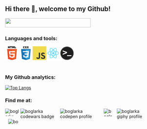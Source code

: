 ## Hi there 👋, welcome to my Github!


<img src="https://media.giphy.com/media/lT0HP0L3SQGHaPe4u0/giphy.gif" width="280px" height="30px"/>

<br/>

### Languages and tools:


[<img align="left" alt="html5" width="45px" src="https://raw.githubusercontent.com/github/explore/80688e429a7d4ef2fca1e82350fe8e3517d3494d/topics/html/html.png"/>][html]

[<img align="left" alt="css3" width="45px" src="https://raw.githubusercontent.com/github/explore/80688e429a7d4ef2fca1e82350fe8e3517d3494d/topics/css/css.png"/>][css]

[<img align="left" alt="javascript" width="45px" src="https://raw.githubusercontent.com/github/explore/80688e429a7d4ef2fca1e82350fe8e3517d3494d/topics/javascript/javascript.png"/>][js]

[<img align="left" alt="react" width="45px" src="https://raw.githubusercontent.com/github/explore/80688e429a7d4ef2fca1e82350fe8e3517d3494d/topics/react/react.png"/>][react]

<img align="left" alt="terminal" width="45px" src="https://raw.githubusercontent.com/github/explore/80688e429a7d4ef2fca1e82350fe8e3517d3494d/topics/terminal/terminal.png"/>


<br/> 
<br/>
<br/>
<br/>


### My Github analytics:

[![Top Langs](https://github-readme-stats.vercel.app/api/top-langs/?username=boglarkasebestyen)](https://github.com/anuraghazra/github-readme-stats)

### Find me at:

[<img align="left" style="margin-right:5px" width="45px" height="24px" alt="boglarka LinkedIn profile" width="22px" src="https://i.imgur.com/gSsmG2R.png">][linkedin]

[<img align="left" alt="boglarka codewars badge" width="130px" src="https://www.codewars.com/users/boglarkasebestyen/badges/micro"/>][codewars]

[<img align="left" alt="boglarka codepen profile" width="130px" src="https://i.imgur.com/zHzV08C.png"/>][codepen]


[<img align="left" style="margin-left:13px" width="30px" height="25px" alt="boglarka canva logo" width="22px" src="https://i.imgur.com/AN7HBb2.png">][canva]

[<img align="left" style="margin-left:13px" width="100px" alt="boglarka giphy profile" width="22px" src="https://upload.wikimedia.org/wikipedia/commons/8/82/Giphy-logo.svg">][giphy]

[<img align="left" style="margin-left:10px" width="35px" height="20px" alt="boglarka behance profile" width="22px" src="https://i.imgur.com/ImIIMK5.png">][behance]


<br/> 
<br/>
<br/>


[linkedin]: https://www.linkedin.com/in/boglarkasebestyen/ 
[codewars]: https://www.codewars.com/users/boglarkasebestyen
[html]: https://html.spec.whatwg.org/
[css]: https://en.wikipedia.org/wiki/CSS
[js]: https://www.javascript.com/
[react]: https://reactjs.org/
[giphy]: https://giphy.com/channel/bsebe
[canva]: https://drive.google.com/file/d/19mABlrstaULe6Yqkk5L-2gNDeQf3y2Hg/view?usp=sharing
[behance]: https://www.behance.net/b-sebe
[codepen]: https://codepen.io/boglarkasebestyen
